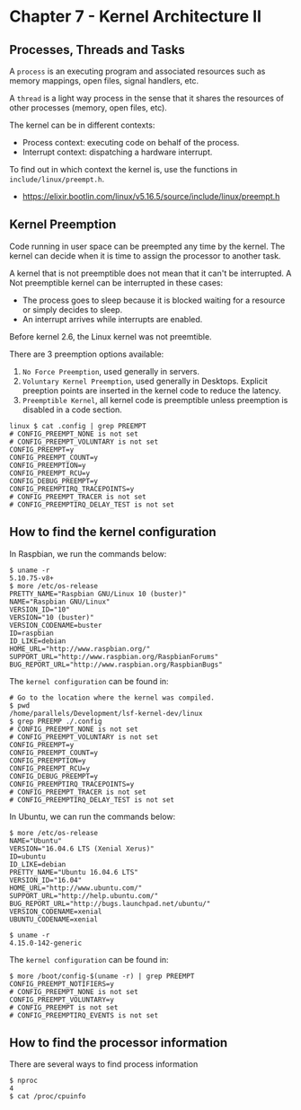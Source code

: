 # Chapter 7 - Kernel Architecture II


## Processes, Threads and Tasks


A `process` is an executing program and associated resources such as memory
mappings, open files, signal handlers, etc.

A `thread` is a light way process in the sense that it shares the resources
of other processes (memory, open files, etc).


The kernel can be in different contexts:

- Process context: executing code on behalf of the process.
- Interrupt context: dispatching a hardware interrupt.


To find out in which context the kernel is, use the functions in
`include/linux/preempt.h`.

- https://elixir.bootlin.com/linux/v5.16.5/source/include/linux/preempt.h


## Kernel Preemption

Code running in user space can be preempted any time by the kernel. The kernel
can decide when it is time to assign the processor to another task.

A kernel that is not preemptible does not mean that it can't be interrupted. A
Not preemptible kernel can be interrupted in these cases:

- The process goes to sleep because it is blocked waiting for a resource or
simply decides to sleep.
- An interrupt arrives while interrupts are enabled.

Before kernel 2.6, the Linux kernel was not preemtible.

There are 3 preemption options available:

1. `No Force Preemption`, used generally in servers.
2. `Voluntary Kernel Preemption`, used generally in Desktops. Explicit preeption
points are inserted in the kernel code to reduce the latency.
3. `Preemptible Kernel`, all kernel code is preemptible unless preemption is
disabled in a code section.

```shell
linux $ cat .config | grep PREEMPT
# CONFIG_PREEMPT_NONE is not set
# CONFIG_PREEMPT_VOLUNTARY is not set
CONFIG_PREEMPT=y
CONFIG_PREEMPT_COUNT=y
CONFIG_PREEMPTION=y
CONFIG_PREEMPT_RCU=y
CONFIG_DEBUG_PREEMPT=y
CONFIG_PREEMPTIRQ_TRACEPOINTS=y
# CONFIG_PREEMPT_TRACER is not set
# CONFIG_PREEMPTIRQ_DELAY_TEST is not set
```

## How to find the kernel configuration


In Raspbian, we run the commands below:


```shell
$ uname -r
5.10.75-v8+
$ more /etc/os-release 
PRETTY_NAME="Raspbian GNU/Linux 10 (buster)"
NAME="Raspbian GNU/Linux"
VERSION_ID="10"
VERSION="10 (buster)"
VERSION_CODENAME=buster
ID=raspbian
ID_LIKE=debian
HOME_URL="http://www.raspbian.org/"
SUPPORT_URL="http://www.raspbian.org/RaspbianForums"
BUG_REPORT_URL="http://www.raspbian.org/RaspbianBugs"
```

The `kernel configuration` can be found in:


```shell
# Go to the location where the kernel was compiled.
$ pwd
/home/parallels/Development/lsf-kernel-dev/linux
$ grep PREEMP ./.config
# CONFIG_PREEMPT_NONE is not set
# CONFIG_PREEMPT_VOLUNTARY is not set
CONFIG_PREEMPT=y
CONFIG_PREEMPT_COUNT=y
CONFIG_PREEMPTION=y
CONFIG_PREEMPT_RCU=y
CONFIG_DEBUG_PREEMPT=y
CONFIG_PREEMPTIRQ_TRACEPOINTS=y
# CONFIG_PREEMPT_TRACER is not set
# CONFIG_PREEMPTIRQ_DELAY_TEST is not set
```

In Ubuntu, we can run the commands below:

```shell
$ more /etc/os-release 
NAME="Ubuntu"
VERSION="16.04.6 LTS (Xenial Xerus)"
ID=ubuntu
ID_LIKE=debian
PRETTY_NAME="Ubuntu 16.04.6 LTS"
VERSION_ID="16.04"
HOME_URL="http://www.ubuntu.com/"
SUPPORT_URL="http://help.ubuntu.com/"
BUG_REPORT_URL="http://bugs.launchpad.net/ubuntu/"
VERSION_CODENAME=xenial
UBUNTU_CODENAME=xenial

$ uname -r
4.15.0-142-generic
```

The `kernel configuration` can be found in:

```shell
$ more /boot/config-$(uname -r) | grep PREEMPT
CONFIG_PREEMPT_NOTIFIERS=y
# CONFIG_PREEMPT_NONE is not set
CONFIG_PREEMPT_VOLUNTARY=y
# CONFIG_PREEMPT is not set
# CONFIG_PREEMPTIRQ_EVENTS is not set
```

## How to find the processor information

There are several ways to find process information

```shell
$ nproc
4
$ cat /proc/cpuinfo
```
